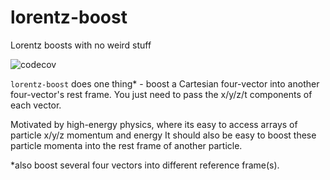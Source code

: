 # lorentz-boost
Lorentz boosts with no weird stuff

![codecov](https://codecov.io/gh/richard-lane/lorentz-boost/branch/master/graph/badge.svg?token=OKLLAXUTNF)

`lorentz-boost` does one thing\* - boost a Cartesian four-vector into another four-vector's rest frame.
You just need to pass the x/y/z/t components of each vector.

Motivated by high-energy physics, where its easy to access arrays of particle x/y/z momentum and energy
It should also be easy to boost these particle momenta into the rest frame of another particle.

\*also boost several four vectors into different reference frame(s).
